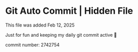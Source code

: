 # Git Auto Commit | Hidden File

This file was added Feb 12, 2025

Just for fun and keeping my daily git commit active 🤪

commit number: 2742754
